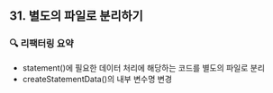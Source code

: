 ## 31. 별도의 파일로 분리하기

### 🔍 리팩터링 요약

- statement()에 필요한 데이터 처리에 해당하는 코드를 별도의 파일로 분리
- createStatementData()의 내부 변수명 변경
